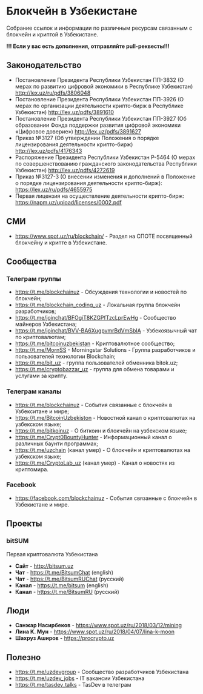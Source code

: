 # Блокчейн в Узбекистане

Собрание ссылок и информации по различным ресурсам связанным с блокчейн и криптой в Узбекистане.

**!!! Если у вас есть дополнения, отправляйте pull-реквесты!!!**

## Законодательство

* Постановление Президента Республики Узбекистан ПП-3832 (О мерах по развитию цифровой экономики в Республике Узбекистан)
http://lex.uz/ru/pdfs/3806048
* Постановление  Президента Республики Узбекистан ПП-3926 (О мерах по организации деятельности крипто-бирж в Республике Узбекистан)
http://lex.uz/pdfs/3891610
* Постановление  Президента Республики Узбекистан ПП-3927 (Об образовании Фонда поддержки развития цифровой экономики «Цифровое доверие»)
http://lex.uz/pdfs/3891627
* Приказ №3127 (Об утверждении Положения о порядке лицензирования деятельности крипто-бирж) http://lex.uz/pdfs/4176343
* Распоряжение Президента Республики Узбекистан Р-5464 (О мерах по совершенствованию гражданского законодательства Республики Узбекистан) http://lex.uz/pdfs/4272619
* Приказ №3127-3 (О внесении изменения и дополнений в Положение о порядке лицензирования деятельности крипто-бирж): https://lex.uz/ru/pdfs/4655975
* Первая лицензия на осуществление деятельности крипто-бирж: https://napm.uz/upload/licenses/0002.pdf


## СМИ

* https://www.spot.uz/ru/blockchain/ - Раздел на СПОТЕ посвященный блокчейну и крипте в Узбекистане.

## Сообщества

### Телеграм группы

* https://t.me/blockchainuz - Обсуждения технологии и новостей по блокчейн;
* https://t.me/blockchain_coding_uz - Локальная группа блокчейн разработчиков;
* https://t.me/joinchat/BFOgiT8KZGPfTzcLprEwHg - Сообщество майнеров Узбекистана;
* https://t.me/joinchat/BVV-BA6XugpvmrBdVmSbIA - Узбекоязычный чат по криптовалютам;
* https://t.me/bitcoinuzbekistan - Криптовалютное сообщество;
* https://t.me/MornSS - Morningstar Solutions - Группа разработчиков и пользователей технологии Blockchain;
* https://t.me/bit_uz - группа пользователей обменника bitok.uz;
* https://t.me/cryptobazzar_uz - группа для обмена товарами и услугами за крипту.

### Телеграм каналы

* https://t.me/blockchainuz - События связанные с блокчейн в Узбекситане и мире;
* https://t.me/BitcoinUzbekiston - Новостной канал о криптовалютах на узбекском языке;
* https://t.me/bitkoinuz - О биткоин и блокчейн на узбекском языке;
* https://t.me/Crypt0BountyHunter - Информационный канал о различных баунти программах;
* https://t.me/uzchain (канал умер) - О блокчейн и криптовалютах на узбекском языке;
* https://t.me/CryptoLab_uz (канал умер) - Канал о новостях из криптомира.

### Facebook

* https://facebook.com/blockchainuz - События связанные с блокчейн в Узбекистане и мире.

## Проекты

### bitSUM

Первая криптовалюта Узбекистана
* **Сайт** - http://bitsum.uz
* **Чат** - https://t.me/BitsumChat (english)
* **Чат** - https://t.me/BitsumRUChat (русский)
* **Канал** - https://t.me/bitsum (english)
* **Канал** - https://t.me/BitsumRU (русский)

## Люди

* **Санжар Насирбеков** - https://www.spot.uz/ru/2018/03/12/mining
* **Лина K. Мун** - https://www.spot.uz/ru/2018/04/07/lina-k-moon
* **Шахруз Аширов** - https://procrypto.uz
 ## Полезно
 
* https://t.me/uzdevgroup - Сообщество разработчиков Узбекистана
* https://t.me/uzdev_jobs - IT вакансии Узбекистана
* https://t.me/tasdev_talks - TasDev в телеграм
